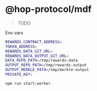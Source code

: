 # @hop-protocol/mdf

> TODO

Env vars

```sh
REWARDS_CONTRACT_ADDRESS=
TOKEN_ADDRESS=
REWARDS_DATA_GIT_URL=
REWARDS_DATA_OUTPUT_GIT_URL=
DATA_REPO_PATH=/tmp/rewards-data
OUTPUT_REPO_PATH=/tmp/rewards-output
OUTPUT_MERKLE_PATH=/tmp/merkle-output
PRIVATE_KEY=
```

```sh
npm run start:worker
```
